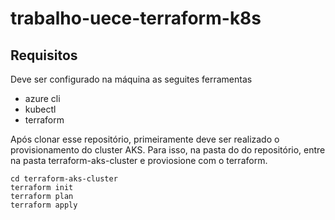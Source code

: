 # trabalho-uece-terraform-k8s
## Requisitos
Deve ser configurado na máquina as seguites ferramentas 
- azure cli
- kubectl
- terraform

Após clonar esse repositório, primeiramente deve ser realizado o provisionamento do cluster AKS.
Para isso, na pasta do do repositório, entre na pasta terraform-aks-cluster e proviosione com o terraform.
```
cd terraform-aks-cluster
terraform init
terraform plan
terraform apply
```
